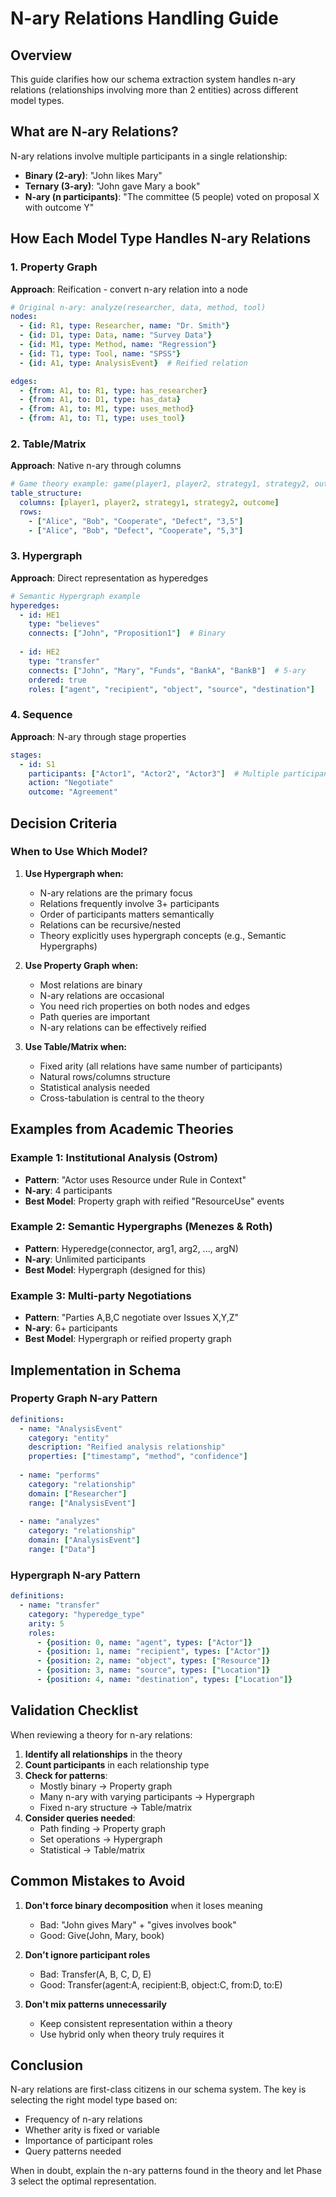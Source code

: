 # N-ary Relations Handling Guide

## Overview
This guide clarifies how our schema extraction system handles n-ary relations (relationships involving more than 2 entities) across different model types.

## What are N-ary Relations?

N-ary relations involve multiple participants in a single relationship:
- **Binary (2-ary)**: "John likes Mary"
- **Ternary (3-ary)**: "John gave Mary a book"
- **N-ary (n participants)**: "The committee (5 people) voted on proposal X with outcome Y"

## How Each Model Type Handles N-ary Relations

### 1. Property Graph
**Approach**: Reification - convert n-ary relation into a node
```yaml
# Original n-ary: analyze(researcher, data, method, tool)
nodes:
  - {id: R1, type: Researcher, name: "Dr. Smith"}
  - {id: D1, type: Data, name: "Survey Data"}
  - {id: M1, type: Method, name: "Regression"}
  - {id: T1, type: Tool, name: "SPSS"}
  - {id: A1, type: AnalysisEvent}  # Reified relation

edges:
  - {from: A1, to: R1, type: has_researcher}
  - {from: A1, to: D1, type: has_data}
  - {from: A1, to: M1, type: uses_method}
  - {from: A1, to: T1, type: uses_tool}
```

### 2. Table/Matrix
**Approach**: Native n-ary through columns
```yaml
# Game theory example: game(player1, player2, strategy1, strategy2, outcome)
table_structure:
  columns: [player1, player2, strategy1, strategy2, outcome]
  rows:
    - ["Alice", "Bob", "Cooperate", "Defect", "3,5"]
    - ["Alice", "Bob", "Defect", "Cooperate", "5,3"]
```

### 3. Hypergraph
**Approach**: Direct representation as hyperedges
```yaml
# Semantic Hypergraph example
hyperedges:
  - id: HE1
    type: "believes"
    connects: ["John", "Proposition1"]  # Binary
  
  - id: HE2
    type: "transfer"
    connects: ["John", "Mary", "Funds", "BankA", "BankB"]  # 5-ary
    ordered: true
    roles: ["agent", "recipient", "object", "source", "destination"]
```

### 4. Sequence
**Approach**: N-ary through stage properties
```yaml
stages:
  - id: S1
    participants: ["Actor1", "Actor2", "Actor3"]  # Multiple participants
    action: "Negotiate"
    outcome: "Agreement"
```

## Decision Criteria

### When to Use Which Model?

1. **Use Hypergraph when:**
   - N-ary relations are the primary focus
   - Relations frequently involve 3+ participants
   - Order of participants matters semantically
   - Relations can be recursive/nested
   - Theory explicitly uses hypergraph concepts (e.g., Semantic Hypergraphs)

2. **Use Property Graph when:**
   - Most relations are binary
   - N-ary relations are occasional
   - You need rich properties on both nodes and edges
   - Path queries are important
   - N-ary relations can be effectively reified

3. **Use Table/Matrix when:**
   - Fixed arity (all relations have same number of participants)
   - Natural rows/columns structure
   - Statistical analysis needed
   - Cross-tabulation is central to the theory

## Examples from Academic Theories

### Example 1: Institutional Analysis (Ostrom)
- **Pattern**: "Actor uses Resource under Rule in Context"
- **N-ary**: 4 participants
- **Best Model**: Property graph with reified "ResourceUse" events

### Example 2: Semantic Hypergraphs (Menezes & Roth)
- **Pattern**: Hyperedge(connector, arg1, arg2, ..., argN)
- **N-ary**: Unlimited participants
- **Best Model**: Hypergraph (designed for this)

### Example 3: Multi-party Negotiations
- **Pattern**: "Parties A,B,C negotiate over Issues X,Y,Z"
- **N-ary**: 6+ participants
- **Best Model**: Hypergraph or reified property graph

## Implementation in Schema

### Property Graph N-ary Pattern
```yaml
definitions:
  - name: "AnalysisEvent"
    category: "entity"
    description: "Reified analysis relationship"
    properties: ["timestamp", "method", "confidence"]
  
  - name: "performs"
    category: "relationship"
    domain: ["Researcher"]
    range: ["AnalysisEvent"]
  
  - name: "analyzes"
    category: "relationship"  
    domain: ["AnalysisEvent"]
    range: ["Data"]
```

### Hypergraph N-ary Pattern
```yaml
definitions:
  - name: "transfer"
    category: "hyperedge_type"
    arity: 5
    roles: 
      - {position: 0, name: "agent", types: ["Actor"]}
      - {position: 1, name: "recipient", types: ["Actor"]}
      - {position: 2, name: "object", types: ["Resource"]}
      - {position: 3, name: "source", types: ["Location"]}
      - {position: 4, name: "destination", types: ["Location"]}
```

## Validation Checklist

When reviewing a theory for n-ary relations:

1. **Identify all relationships** in the theory
2. **Count participants** in each relationship type
3. **Check for patterns**:
   - Mostly binary → Property graph
   - Many n-ary with varying participants → Hypergraph
   - Fixed n-ary structure → Table/matrix
4. **Consider queries needed**:
   - Path finding → Property graph
   - Set operations → Hypergraph
   - Statistical → Table/matrix

## Common Mistakes to Avoid

1. **Don't force binary decomposition** when it loses meaning
   - Bad: "John gives Mary" + "gives involves book"
   - Good: Give(John, Mary, book)

2. **Don't ignore participant roles**
   - Bad: Transfer(A, B, C, D, E)
   - Good: Transfer(agent:A, recipient:B, object:C, from:D, to:E)

3. **Don't mix patterns unnecessarily**
   - Keep consistent representation within a theory
   - Use hybrid only when theory truly requires it

## Conclusion

N-ary relations are first-class citizens in our schema system. The key is selecting the right model type based on:
- Frequency of n-ary relations
- Whether arity is fixed or variable
- Importance of participant roles
- Query patterns needed

When in doubt, explain the n-ary patterns found in the theory and let Phase 3 select the optimal representation.